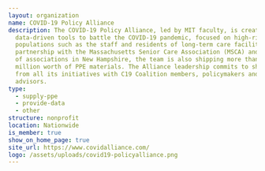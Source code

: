 ```yaml
---
layout: organization
name: COVID-19 Policy Alliance
description: The COVID-19 Policy Alliance, led by MIT faculty, is creating
  data-driven tools to battle the COVID-19 pandemic, focused on high-risk
  populations such as the staff and residents of long-term care facilities. In
  partnership with the Massachusetts Senior Care Association (MSCA) and a group
  of associations in New Hampshire, the team is also shipping more than $2
  million worth of PPE materials. The Alliance leadership commits to share data
  from all its initiatives with C19 Coalition members, policymakers and their
  advisors.
type:
  - supply-ppe
  - provide-data
  - other
structure: nonprofit
location: Nationwide
is_member: true
show_on_home_page: true
site_url: https://www.covidalliance.com/
logo: /assets/uploads/covid19-policyalliance.png
---
```

